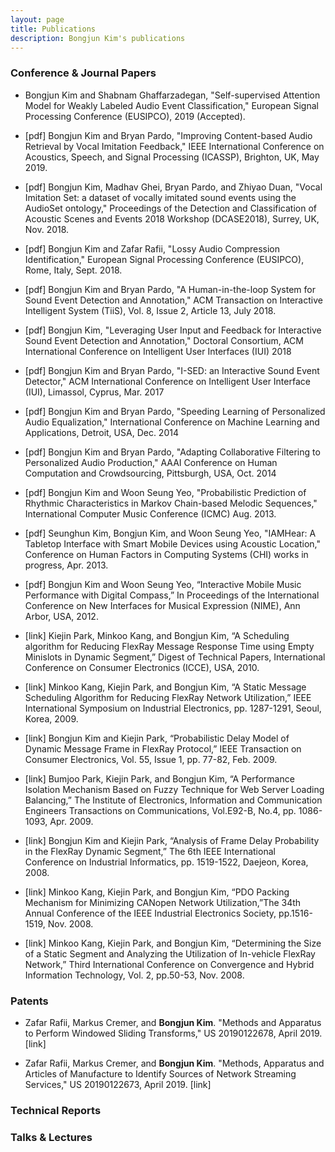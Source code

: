 ```yaml
---
layout: page
title: Publications
description: Bongjun Kim's publications
---
```


### Conference & Journal Papers

* Bongjun Kim and Shabnam Ghaffarzadegan, "Self-supervised Attention Model for Weakly Labeled Audio Event Classification," European Signal Processing Conference (EUSIPCO), 2019 (Accepted).

* [pdf] Bongjun Kim and Bryan Pardo, "Improving Content-based Audio Retrieval by Vocal Imitation Feedback," IEEE International Conference on Acoustics, Speech, and Signal Processing (ICASSP), Brighton, UK, May 2019.

* [pdf] Bongjun Kim, Madhav Ghei, Bryan Pardo, and Zhiyao Duan, "Vocal Imitation Set: a dataset of vocally imitated sound events using the AudioSet ontology," Proceedings of the Detection and Classification of Acoustic Scenes and Events 2018 Workshop (DCASE2018), Surrey, UK, Nov. 2018.


* [pdf] Bongjun Kim and Zafar Rafii, "Lossy Audio Compression Identification," European Signal Processing Conference (EUSIPCO), Rome, Italy, Sept. 2018.


* [pdf] Bongjun Kim and Bryan Pardo, "A Human-in-the-loop System for Sound Event Detection and Annotation," ACM Transaction on Interactive Intelligent System (TiiS), Vol. 8, Issue 2, Article 13, July 2018.


* [pdf] Bongjun Kim, "Leveraging User Input and Feedback for Interactive Sound Event Detection and Annotation," Doctoral Consortium, ACM International Conference on Intelligent User Interfaces (IUI) 2018

* [pdf] Bongjun Kim and Bryan Pardo, "I-SED: an Interactive Sound Event Detector," ACM International Conference on Intelligent User Interface (IUI), Limassol, Cyprus, Mar. 2017

* [pdf] Bongjun Kim and Bryan Pardo, "Speeding Learning of Personalized Audio Equalization," International Conference on Machine Learning and Applications, Detroit, USA, Dec. 2014

* [pdf] Bongjun Kim and Bryan Pardo, "Adapting Collaborative Filtering to Personalized Audio Production," AAAI Conference on Human Computation and Crowdsourcing, Pittsburgh, USA, Oct. 2014

* [pdf] Bongjun Kim and Woon Seung Yeo, "Probabilistic Prediction of Rhythmic Characteristics in Markov Chain-based Melodic Sequences," International Computer Music Conference (ICMC) Aug. 2013.

* [pdf] Seunghun Kim, Bongjun Kim, and Woon Seung Yeo, "IAMHear: A Tabletop Interface with Smart Mobile Devices using Acoustic Location," Conference on Human Factors in Computing Systems (CHI) works in progress, Apr. 2013.

* [pdf] Bongjun Kim and Woon Seung Yeo, “Interactive Mobile Music Performance with Digital Compass,” In Proceedings of the International Conference on New Interfaces for Musical Expression (NIME), Ann Arbor, USA, 2012.

* [link] Kiejin Park, Minkoo Kang, and Bongjun Kim, “A Scheduling algorithm for Reducing FlexRay Message Response Time using Empty Minislots in Dynamic Segment,” Digest of Technical Papers, International Conference on Consumer Electronics (ICCE), USA, 2010.

* [link] Minkoo Kang, Kiejin Park, and Bongjun Kim, “A Static Message Scheduling Algorithm for Reducing FlexRay Network Utilization,” IEEE International Symposium on Industrial Electronics, pp. 1287-1291, Seoul, Korea, 2009.

* [link] Bongjun Kim and Kiejin Park, “Probabilistic Delay Model of Dynamic Message Frame in FlexRay Protocol,” IEEE Transaction on Consumer Electronics, Vol. 55, Issue 1, pp. 77-82, Feb. 2009.

* [link] Bumjoo Park, Kiejin Park, and Bongjun Kim, “A Performance Isolation Mechanism Based on Fuzzy Technique for Web Server Loading Balancing,” The Institute of Electronics, Information and Communication Engineers Transactions on Communications, Vol.E92-B, No.4, pp. 1086-1093, Apr. 2009.

* [link] Bongjun Kim and Kiejin Park, “Analysis of Frame Delay Probability in the FlexRay Dynamic Segment,” The 6th IEEE International Conference on Industrial Informatics, pp. 1519-1522, Daejeon, Korea, 2008.

* [link] Minkoo Kang, Kiejin Park, and Bongjun Kim, “PDO Packing Mechanism for Minimizing CANopen Network Utilization,”The 34th Annual Conference of the IEEE Industrial Electronics Society, pp.1516-1519, Nov. 2008.

* [link] Minkoo Kang, Kiejin Park, and Bongjun Kim, “Determining the Size of a Static Segment and Analyzing the Utilization of In-vehicle FlexRay Network,” Third International Conference on Convergence and Hybrid Information Technology, Vol. 2, pp.50-53, Nov. 2008.


### Patents
* Zafar Rafii, Markus Cremer, and **Bongjun Kim**. "Methods and Apparatus to Perform Windowed Sliding Transforms," US 20190122678, April 2019. [link]

* Zafar Rafii, Markus Cremer, and **Bongjun Kim**. "Methods, Apparatus and Articles of Manufacture to Identify Sources of Network Streaming Services," US 20190122673, April 2019. [link]

### Technical Reports


### Talks & Lectures


